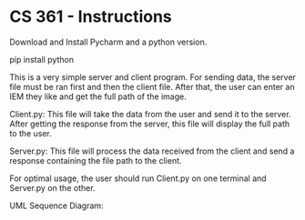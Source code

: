 # CS 361 - Instructions

Download and Install Pycharm and a python version. 

pip install python 

This is a very simple server and client program. For sending data, the server file must be ran first and then the client file. After that, the user can enter an IEM they like and get the full path of the image. 

Client.py: This file will take the data from the user and send it to the server. After getting the response from the server, this file will display the full path to the user. 

Server.py: This file will process the data received from the client and send a response containing the file path to the client. 

For optimal usage, the user should run Client.py on one terminal and Server.py on the other. 

UML Sequence Diagram: 

